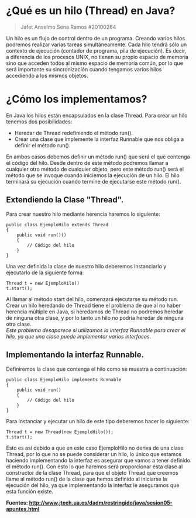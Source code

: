 # ¿Qué es un hilo (Thread) en Java?  
> Jafet Anselmo Sena Ramos #20100264  
  
  Un hilo es un flujo de control dentro de un programa. Creando varios hilos podremos realizar varias tareas simultáneamente. Cada hilo tendrá sólo un contexto de ejecución (contador de programa, pila de ejecución). Es decir, a diferencia de los procesos UNIX, no tienen su propio espacio de memoria sino que acceden todos al mismo espacio de memoria común, por lo que será importante su sincronización cuando tengamos varios hilos accediendo a los mismos objetos.  
  # ¿Cómo los implementamos?
  En Java los hilos están encapsulados en la clase Thread. Para crear un hilo tenemos dos posibilidades:  
  - Heredar de Thread redefiniendo el método run().
  - Crear una clase que implemente la interfaz Runnable que nos obliga a definir el método run().  

En ambos casos debemos definir un método run() que será el que contenga el código del hilo. Desde dentro de este método podremos llamar a cualquier otro método de cualquier objeto, pero este método run() será el método que se invoque cuando iniciemos la ejecución de un hilo. El hilo terminará su ejecución cuando termine de ejecutarse este método run().  
## Extendiendo la Clase "Thread".  
Para crear nuestro hilo mediante herencia haremos lo siguiente:  
```   
public class EjemploHilo extends Thread  
{      
    public void run()() 
    {
        // Código del hilo      
    }  
}  
```  
Una vez definida la clase de nuestro hilo deberemos instanciarlo y ejecutarlo de la siguiente forma:  
```   
Thread t = new EjemploHilo()
t.start();
```    
Al llamar al método start del hilo, comenzará ejecutarse su método run. Crear un hilo heredando de Thread tiene el problema de que al no haber herencia múltiple en Java, si heredamos de Thread no podremos heredar de ninguna otra clase, y por lo tanto un hilo no podría heredar de ninguna otra clase.    
*Este problema desaparece si utilizamos la interfaz Runnable para crear el hilo, ya que una clase puede implementar varios interfaces.*
## Implementando la interfaz Runnable.  
Definiremos la clase que contenga el hilo como se muestra a continuación:  
```
public class EjemploHilo implements Runnable
{
    public void run() 
    {          
        // Código del hilo      
    }  
}
```  
Para instanciar y ejecutar un hilo de este tipo deberemos hacer lo siguiente:  
```
Thread t = new Thread(new EjemploHilo());  
t.start();
```  
Esto es así debido a que en este caso EjemploHilo no deriva de una clase Thread, por lo que no se puede considerar un hilo, lo único que estamos haciendo implementando la interfaz es asegurar que vamos a tener definido el método run(). Con esto lo que haremos será proporcionar esta clase al constructor de la clase Thread, para que el objeto Thread que creemos llame al método run() de la clase que hemos definido al iniciarse la ejecución del hilo, ya que implementando la interfaz le aseguramos que esta función existe.  
  
  **Fuentes: http://www.jtech.ua.es/dadm/restringido/java/sesion05-apuntes.html**